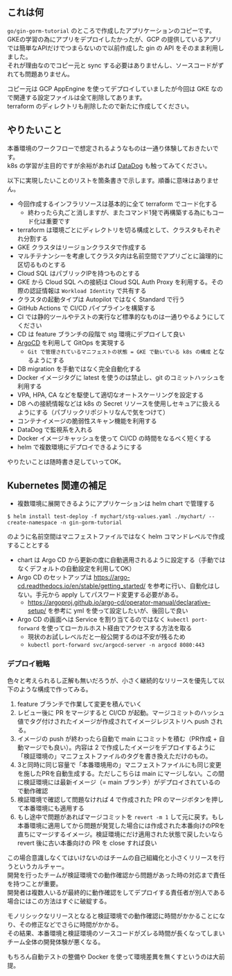 ## これは何
`go/gin-gorm-tutorial` のところで作成したアプリケーションのコピーです。  
GKEの学習の為にアプリをデプロイしたかったが、GCP の提供しているアプリでは簡単なAPIだけでつまらないので以前作成した gin の API をそのまま利用しました。  
それが理由なのでコピー元と sync する必要はありませんし、ソースコードがずれても問題ありません。

コピー元は GCP AppEngine を使ってデプロイしていましたが今回は GKE なので関連する設定ファイルは全て削除してあります。  
terraform のディレクトリも削除したので新たに作成してください。  

## やりたいこと
本番環境のワークフローで想定されるようなものは一通り体験しておきたいです。  
k8s の学習が主目的ですが余裕があれば [DataDog](https://www.datadoghq.com/ja/?utm_source=Advertisement&utm_medium=GoogleAdsNon1stTierBrand&utm_campaign=GoogleAdsNon1stTierBrand-JPNLangEN&utm_content=Brand&utm_keyword=%2Bdatadog&utm_matchtype=b&gclid=CjwKCAjwo4mIBhBsEiwAKgzXOP0_C_DS7eFCP22B3uqQzLt-_vHMLzMBSgz-8PvLHKsUt4FqABs29hoCJAEQAvD_BwE) 
も触ってみてください。

以下に実現したいことのリストを箇条書きで示します。順番に意味はありません。
- 今回作成するインフラリソースは基本的に全て terraform でコード化する
  - 終わったら丸ごと消しますが、またコマンド1発で再構築する為にもコード化は重要です
- terraform は環境ごとにディレクトリを切る構成として、クラスタもそれぞれ分割する
- GKE クラスタはリージョンクラスタで作成する
- マルチテナンシーを考慮してクラスタ内は名前空間でアプリごとに論理的に区切るものとする
- Cloud SQL はパブリックIPを持つものとする
- GKE から Cloud SQL への接続は Cloud SQL Auth Proxy を利用する。その際の認証情報は `Workload Identity` で共有する
- クラスタの起動タイプは Autopilot ではなく Standard で行う
- GitHub Actions で CI/CD パイプラインを構築する
- CI では静的ツールやテストの実行など標準的なものは一通りやるようにしてください
- CD は feature ブランチの段階で stg 環境にデプロイして良い
- [ArgoCD](https://argoproj.github.io/argo-cd/) を利用して GitOps を実現する
  - `Git で管理されているマニフェストの状態 = GKE で動いている k8s の構成` となるようにする
- DB migration を手動ではなく完全自動化する
- Docker イメージタグに latest を使うのは禁止し、git のコミットハッシュを利用する
- VPA, HPA, CA などを駆使して適切なオートスケーリングを設定する
- DB への接続情報などは k8s の Secret リソースを使用しセキュアに扱えるようにする（パブリックリポジトリなんで気をつけて）
- コンテナイメージの脆弱性スキャン機能を利用する
- DataDog で監視系を入れる
- Docker イメージキャッシュを使って CI/CD の時間をなるべく短くする
- helm で複数環境にデプロイできるようにする

やりたいことは随時書き足していってOK。

## Kubernetes 関連の補足
- 複数環境に展開できるようにアプリケーションは helm chart で管理する
```shell
$ helm install test-deploy -f mychart/stg-values.yaml ./mychart/ --create-namespace -n gin-gorm-tutorial
```
のように名前空間はマニフェストファイルではなく helm コマンドレベルで作成することとする

- chart は Argo CD から更新の度に自動適用されるように設定する（手動ではなくデフォルトの自動設定を利用してOK）
- Argo CD のセットアップは https://argo-cd.readthedocs.io/en/stable/getting_started/ を参考に行い、自動化はしない。手元から apply してパスワード変更する必要がある。
  - https://argoproj.github.io/argo-cd/operator-manual/declarative-setup/ を参考に yml を使って設定したいが、後回しで良い
- Argo CD の画面へは Service を割り当てるのではなく `kubectl port-forward` を使ってローカルホスト経由でアクセスする方法を取る
  - 現状のお試しレベルだと一般公開するのは不安が残るため
  - `kubectl port-forward svc/argocd-server -n argocd 8080:443`

### デプロイ戦略
色々と考えられるし正解も無いだろうが、小さく継続的なリリースを優先して以下のような構成で作ってみる。
1. feature ブランチで作業して変更を積んでいく
2. レビュー後に PR をマージすると CI/CD が起動。マージコミットのハッシュ値でタグ付けされたイメージが作成されてイメージレジストリへ push される。
3. イメージの push が終わったら自動で main にコミットを積む（PR作成 + 自動マージでも良い）。内容は 2 で作成したイメージをデプロイするように「検証環境の」マニフェストファイルのタグを書き換えただけのもの。
4. 3と同時に同じ容量で「本番環境用の」マニフェストファイルにも同じ変更を施したPRを自動生成する。ただしこちらは main にマージしない。この間に検証環境には最新イメージ（= main ブランチ）がデプロイされているので動作確認
5. 検証環境で確認して問題なければ 4 で作成された PR のマージボタンを押して本番環境にも適用する
6. もし途中で問題があればマージコミットを `revert -m 1` して元に戻す。もし本番環境に適用してから問題が発覚した場合には作成された本番向けのPRを直ちにマージするイメージ。検証環境にだけ適用された状態で戻したいなら revert 後に古い本番向けの PR を close すれば良い

この場合意識しなくてはいけないのはチームの自己組織化と小さくリリースを行うというカルチャー。  
開発を行ったチームが検証環境での動作確認から問題があった時の対応まで責任を持つことが重要。  
開発者は複数人いるが最終的に動作確認をしてデプロイする責任者が別人である場合にはこの方法はすぐに破綻する。  

モノリシックなリリースとなると検証環境での動作確認に時間がかかることになり、その修正などでさらに時間がかかる。  
その結果、本番環境と検証環境のソースコードがズレる時間が長くなってしまいチーム全体の開発体験が悪くなる。

もちろん自動テストの整備や Docker を使って環境差異を無くすというのは大前提。
